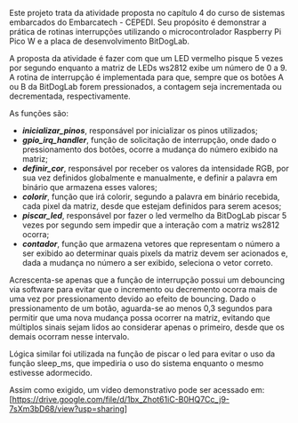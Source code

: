 Este projeto trata da atividade proposta no capítulo 4 do curso de sistemas embarcados do Embarcatech - CEPEDI. Seu propósito é demonstrar a prática de rotinas interrupções utilizando o microcontrolador Raspberry Pi Pico W e a placa de desenvolvimento BitDogLab.

A proposta da atividade é fazer com que um LED vermelho pisque 5 vezes por segundo enquanto a matriz de LEDs ws2812 exibe um número de 0 a 9. A rotina de interrupção é implementada para que, sempre que os botões A ou B da BitDogLab forem pressionados, a contagem seja incrementada ou decrementada, respectivamente.

As funções são:
- **_inicializar_pinos_**, responsável por inicializar os pinos utilizados;
- **_gpio_irq_handler_**, função de solicitação de interrupção, onde dado o pressionamento dos botões, ocorre a mudança do número exibido na matriz;
- **_definir_cor_**, responsável por receber os valores da intensidade RGB, por sua vez definidos globalmente e manualmente, e definir a palavra em binário que armazena esses valores;
- **_colorir_**, função que irá colorir, segundo a palavra em binário recebida, cada pixel da matriz, desde que estejam definidos para serem acesos;
- **_piscar_led_**, responsável por fazer o led vermelho da BitDogLab piscar 5 vezes por segundo sem impedir que a interação com a matriz ws2812 ocorra;
- **_contador_**, função que armazena vetores que representam o número a ser exibido ao determinar quais pixels da matriz devem ser acionados e, dada a mudança no número a ser exibido, seleciona o vetor correto.

Acrescenta-se apenas que a função de interrupção possui um debouncing via software para evitar que o incremento ou decremento ocorra mais de uma vez por pressionamento devido ao efeito de bouncing.
Dado o pressionamento de um botão, aguarda-se ao menos 0,3 segundos para permitir que uma nova mudança possa ocorrer na matriz, evitando que múltiplos sinais sejam lidos ao considerar apenas o primeiro, desde que os demais ocorram nesse intervalo.

Lógica similar foi utilizada na função de piscar o led para evitar o uso da função sleep_ms, que impediria o uso do sistema enquanto o mesmo estivesse adormecido.

Assim como exigido, um vídeo demonstrativo pode ser acessado em:
[https://drive.google.com/file/d/1bx_Zhot61iC-B0HQ7Cc_j9-7sXm3bD68/view?usp=sharing]
